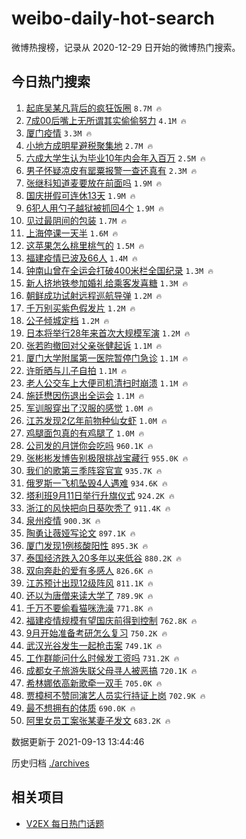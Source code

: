 # weibo-daily-hot-search

微博热搜榜，记录从 2020-12-29 日开始的微博热门搜索。

## 今日热门搜索

<!-- BEGIN -->

1. [起底吴某凡背后的疯狂饭圈](https://s.weibo.com/weibo?q=%23%E8%B5%B7%E5%BA%95%E5%90%B4%E6%9F%90%E5%87%A1%E8%83%8C%E5%90%8E%E7%9A%84%E7%96%AF%E7%8B%82%E9%A5%AD%E5%9C%88%23&Refer=top) `8.7M 🔥`
1. [7成00后嘴上无所谓其实偷偷努力](https://s.weibo.com/weibo?q=%237%E6%88%9000%E5%90%8E%E5%98%B4%E4%B8%8A%E6%97%A0%E6%89%80%E8%B0%93%E5%85%B6%E5%AE%9E%E5%81%B7%E5%81%B7%E5%8A%AA%E5%8A%9B%23&Refer=top) `4.1M 🔥`
1. [厦门疫情](https://s.weibo.com/weibo?q=%E5%8E%A6%E9%97%A8%E7%96%AB%E6%83%85&Refer=top) `3.3M 🔥`
1. [小地方成明星避税聚集地](https://s.weibo.com/weibo?q=%23%E5%B0%8F%E5%9C%B0%E6%96%B9%E6%88%90%E6%98%8E%E6%98%9F%E9%81%BF%E7%A8%8E%E8%81%9A%E9%9B%86%E5%9C%B0%23&Refer=top) `2.7M 🔥`
1. [六成大学生认为毕业10年内会年入百万](https://s.weibo.com/weibo?q=%23%E5%85%AD%E6%88%90%E5%A4%A7%E5%AD%A6%E7%94%9F%E8%AE%A4%E4%B8%BA%E6%AF%95%E4%B8%9A10%E5%B9%B4%E5%86%85%E4%BC%9A%E5%B9%B4%E5%85%A5%E7%99%BE%E4%B8%87%23&Refer=top) `2.5M 🔥`
1. [男子怀疑凉皮有罂粟报警一查还真有](https://s.weibo.com/weibo?q=%23%E7%94%B7%E5%AD%90%E6%80%80%E7%96%91%E5%87%89%E7%9A%AE%E6%9C%89%E7%BD%82%E7%B2%9F%E6%8A%A5%E8%AD%A6%E4%B8%80%E6%9F%A5%E8%BF%98%E7%9C%9F%E6%9C%89%23&Refer=top) `2.3M 🔥`
1. [张继科知道麦要放在前面吗](https://s.weibo.com/weibo?q=%23%E5%BC%A0%E7%BB%A7%E7%A7%91%E7%9F%A5%E9%81%93%E9%BA%A6%E8%A6%81%E6%94%BE%E5%9C%A8%E5%89%8D%E9%9D%A2%E5%90%97%23&Refer=top) `1.9M 🔥`
1. [国庆拼假可连休13天](https://s.weibo.com/weibo?q=%23%E5%9B%BD%E5%BA%86%E6%8B%BC%E5%81%87%E5%8F%AF%E8%BF%9E%E4%BC%9113%E5%A4%A9%23&Refer=top) `1.9M 🔥`
1. [6犯人用勺子越狱被抓回4个](https://s.weibo.com/weibo?q=%236%E7%8A%AF%E4%BA%BA%E7%94%A8%E5%8B%BA%E5%AD%90%E8%B6%8A%E7%8B%B1%E8%A2%AB%E6%8A%93%E5%9B%9E4%E4%B8%AA%23&Refer=top) `1.9M 🔥`
1. [见过最阴间的包装](https://s.weibo.com/weibo?q=%23%E8%A7%81%E8%BF%87%E6%9C%80%E9%98%B4%E9%97%B4%E7%9A%84%E5%8C%85%E8%A3%85%23&Refer=top) `1.7M 🔥`
1. [上海停课一天半](https://s.weibo.com/weibo?q=%23%E4%B8%8A%E6%B5%B7%E5%81%9C%E8%AF%BE%E4%B8%80%E5%A4%A9%E5%8D%8A%23&Refer=top) `1.6M 🔥`
1. [这苹果怎么桃里桃气的](https://s.weibo.com/weibo?q=%23%E8%BF%99%E8%8B%B9%E6%9E%9C%E6%80%8E%E4%B9%88%E6%A1%83%E9%87%8C%E6%A1%83%E6%B0%94%E7%9A%84%23&Refer=top) `1.5M 🔥`
1. [福建疫情已波及66人](https://s.weibo.com/weibo?q=%23%E7%A6%8F%E5%BB%BA%E7%96%AB%E6%83%85%E5%B7%B2%E6%B3%A2%E5%8F%8A66%E4%BA%BA%23&Refer=top) `1.4M 🔥`
1. [钟南山曾在全运会打破400米栏全国纪录](https://s.weibo.com/weibo?q=%23%E9%92%9F%E5%8D%97%E5%B1%B1%E6%9B%BE%E5%9C%A8%E5%85%A8%E8%BF%90%E4%BC%9A%E6%89%93%E7%A0%B4400%E7%B1%B3%E6%A0%8F%E5%85%A8%E5%9B%BD%E7%BA%AA%E5%BD%95%23&Refer=top) `1.3M 🔥`
1. [新人挤地铁参加婚礼给乘客发喜糖](https://s.weibo.com/weibo?q=%23%E6%96%B0%E4%BA%BA%E6%8C%A4%E5%9C%B0%E9%93%81%E5%8F%82%E5%8A%A0%E5%A9%9A%E7%A4%BC%E7%BB%99%E4%B9%98%E5%AE%A2%E5%8F%91%E5%96%9C%E7%B3%96%23&Refer=top) `1.3M 🔥`
1. [朝鲜成功试射远程巡航导弹](https://s.weibo.com/weibo?q=%E6%9C%9D%E9%B2%9C%E6%88%90%E5%8A%9F%E8%AF%95%E5%B0%84%E8%BF%9C%E7%A8%8B%E5%B7%A1%E8%88%AA%E5%AF%BC%E5%BC%B9&Refer=top) `1.2M 🔥`
1. [千万别买紫色假发片](https://s.weibo.com/weibo?q=%23%E5%8D%83%E4%B8%87%E5%88%AB%E4%B9%B0%E7%B4%AB%E8%89%B2%E5%81%87%E5%8F%91%E7%89%87%23&Refer=top) `1.2M 🔥`
1. [公子倾城定档](https://s.weibo.com/weibo?q=%23%E5%85%AC%E5%AD%90%E5%80%BE%E5%9F%8E%E5%AE%9A%E6%A1%A3%23&Refer=top) `1.2M 🔥`
1. [日本将举行28年来首次大规模军演](https://s.weibo.com/weibo?q=%23%E6%97%A5%E6%9C%AC%E5%B0%86%E4%B8%BE%E8%A1%8C28%E5%B9%B4%E6%9D%A5%E9%A6%96%E6%AC%A1%E5%A4%A7%E8%A7%84%E6%A8%A1%E5%86%9B%E6%BC%94%23&Refer=top) `1.2M 🔥`
1. [张若昀撤回对父亲张健起诉](https://s.weibo.com/weibo?q=%23%E5%BC%A0%E8%8B%A5%E6%98%80%E6%92%A4%E5%9B%9E%E5%AF%B9%E7%88%B6%E4%BA%B2%E5%BC%A0%E5%81%A5%E8%B5%B7%E8%AF%89%23&Refer=top) `1.1M 🔥`
1. [厦门大学附属第一医院暂停门急诊](https://s.weibo.com/weibo?q=%E5%8E%A6%E9%97%A8%E5%A4%A7%E5%AD%A6%E9%99%84%E5%B1%9E%E7%AC%AC%E4%B8%80%E5%8C%BB%E9%99%A2%E6%9A%82%E5%81%9C%E9%97%A8%E6%80%A5%E8%AF%8A&Refer=top) `1.1M 🔥`
1. [许昕晒与儿子自拍](https://s.weibo.com/weibo?q=%23%E8%AE%B8%E6%98%95%E6%99%92%E4%B8%8E%E5%84%BF%E5%AD%90%E8%87%AA%E6%8B%8D%23&Refer=top) `1.1M 🔥`
1. [老人公交车上大便司机清扫时崩溃](https://s.weibo.com/weibo?q=%23%E8%80%81%E4%BA%BA%E5%85%AC%E4%BA%A4%E8%BD%A6%E4%B8%8A%E5%A4%A7%E4%BE%BF%E5%8F%B8%E6%9C%BA%E6%B8%85%E6%89%AB%E6%97%B6%E5%B4%A9%E6%BA%83%23&Refer=top) `1.1M 🔥`
1. [施廷懋因伤退出全运会](https://s.weibo.com/weibo?q=%23%E6%96%BD%E5%BB%B7%E6%87%8B%E5%9B%A0%E4%BC%A4%E9%80%80%E5%87%BA%E5%85%A8%E8%BF%90%E4%BC%9A%23&Refer=top) `1.1M 🔥`
1. [军训服穿出了汉服的感觉](https://s.weibo.com/weibo?q=%23%E5%86%9B%E8%AE%AD%E6%9C%8D%E7%A9%BF%E5%87%BA%E4%BA%86%E6%B1%89%E6%9C%8D%E7%9A%84%E6%84%9F%E8%A7%89%23&Refer=top) `1.0M 🔥`
1. [江苏发现2亿年前物种仙女虾](https://s.weibo.com/weibo?q=%23%E6%B1%9F%E8%8B%8F%E5%8F%91%E7%8E%B02%E4%BA%BF%E5%B9%B4%E5%89%8D%E7%89%A9%E7%A7%8D%E4%BB%99%E5%A5%B3%E8%99%BE%23&Refer=top) `1.0M 🔥`
1. [鸡腿面包真的有鸡腿了](https://s.weibo.com/weibo?q=%23%E9%B8%A1%E8%85%BF%E9%9D%A2%E5%8C%85%E7%9C%9F%E7%9A%84%E6%9C%89%E9%B8%A1%E8%85%BF%E4%BA%86%23&Refer=top) `1.0M 🔥`
1. [公司发的月饼你会吃吗](https://s.weibo.com/weibo?q=%23%E5%85%AC%E5%8F%B8%E5%8F%91%E7%9A%84%E6%9C%88%E9%A5%BC%E4%BD%A0%E4%BC%9A%E5%90%83%E5%90%97%23&Refer=top) `960.1K 🔥`
1. [张彬彬发博告别极限挑战宝藏行](https://s.weibo.com/weibo?q=%23%E5%BC%A0%E5%BD%AC%E5%BD%AC%E5%8F%91%E5%8D%9A%E5%91%8A%E5%88%AB%E6%9E%81%E9%99%90%E6%8C%91%E6%88%98%E5%AE%9D%E8%97%8F%E8%A1%8C%23&Refer=top) `955.0K 🔥`
1. [我们的歌第三季阵容官宣](https://s.weibo.com/weibo?q=%23%E6%88%91%E4%BB%AC%E7%9A%84%E6%AD%8C%E7%AC%AC%E4%B8%89%E5%AD%A3%E9%98%B5%E5%AE%B9%E5%AE%98%E5%AE%A3%23&Refer=top) `935.7K 🔥`
1. [俄罗斯一飞机坠毁4人遇难](https://s.weibo.com/weibo?q=%23%E4%BF%84%E7%BD%97%E6%96%AF%E4%B8%80%E9%A3%9E%E6%9C%BA%E5%9D%A0%E6%AF%814%E4%BA%BA%E9%81%87%E9%9A%BE%23&Refer=top) `934.6K 🔥`
1. [塔利班9月11日举行升旗仪式](https://s.weibo.com/weibo?q=%23%E5%A1%94%E5%88%A9%E7%8F%AD9%E6%9C%8811%E6%97%A5%E4%B8%BE%E8%A1%8C%E5%8D%87%E6%97%97%E4%BB%AA%E5%BC%8F%23&Refer=top) `924.2K 🔥`
1. [浙江的风快把向日葵吹秃了](https://s.weibo.com/weibo?q=%23%E6%B5%99%E6%B1%9F%E7%9A%84%E9%A3%8E%E5%BF%AB%E6%8A%8A%E5%90%91%E6%97%A5%E8%91%B5%E5%90%B9%E7%A7%83%E4%BA%86%23&Refer=top) `911.4K 🔥`
1. [泉州疫情](https://s.weibo.com/weibo?q=%23%E6%B3%89%E5%B7%9E%E7%96%AB%E6%83%85%23&Refer=top) `900.3K 🔥`
1. [陶勇让薇娅写论文](https://s.weibo.com/weibo?q=%23%E9%99%B6%E5%8B%87%E8%AE%A9%E8%96%87%E5%A8%85%E5%86%99%E8%AE%BA%E6%96%87%23&Refer=top) `897.1K 🔥`
1. [厦门发现1例核酸阳性](https://s.weibo.com/weibo?q=%E5%8E%A6%E9%97%A8%E5%8F%91%E7%8E%B01%E4%BE%8B%E6%A0%B8%E9%85%B8%E9%98%B3%E6%80%A7&Refer=top) `895.3K 🔥`
1. [泰国经济跌入20多年以来低谷](https://s.weibo.com/weibo?q=%23%E6%B3%B0%E5%9B%BD%E7%BB%8F%E6%B5%8E%E8%B7%8C%E5%85%A520%E5%A4%9A%E5%B9%B4%E4%BB%A5%E6%9D%A5%E4%BD%8E%E8%B0%B7%23&Refer=top) `880.2K 🔥`
1. [双向奔赴的爱有多感人](https://s.weibo.com/weibo?q=%23%E5%8F%8C%E5%90%91%E5%A5%94%E8%B5%B4%E7%9A%84%E7%88%B1%E6%9C%89%E5%A4%9A%E6%84%9F%E4%BA%BA%23&Refer=top) `826.6K 🔥`
1. [江苏预计出现12级阵风](https://s.weibo.com/weibo?q=%23%E6%B1%9F%E8%8B%8F%E9%A2%84%E8%AE%A1%E5%87%BA%E7%8E%B012%E7%BA%A7%E9%98%B5%E9%A3%8E%23&Refer=top) `811.1K 🔥`
1. [还以为唐僧来读大学了](https://s.weibo.com/weibo?q=%23%E8%BF%98%E4%BB%A5%E4%B8%BA%E5%94%90%E5%83%A7%E6%9D%A5%E8%AF%BB%E5%A4%A7%E5%AD%A6%E4%BA%86%23&Refer=top) `789.9K 🔥`
1. [千万不要偷看猫咪洗澡](https://s.weibo.com/weibo?q=%23%E5%8D%83%E4%B8%87%E4%B8%8D%E8%A6%81%E5%81%B7%E7%9C%8B%E7%8C%AB%E5%92%AA%E6%B4%97%E6%BE%A1%23&Refer=top) `771.8K 🔥`
1. [福建疫情规模有望国庆前得到控制](https://s.weibo.com/weibo?q=%23%E7%A6%8F%E5%BB%BA%E7%96%AB%E6%83%85%E8%A7%84%E6%A8%A1%E6%9C%89%E6%9C%9B%E5%9B%BD%E5%BA%86%E5%89%8D%E5%BE%97%E5%88%B0%E6%8E%A7%E5%88%B6%23&Refer=top) `762.8K 🔥`
1. [9月开始准备考研怎么复习](https://s.weibo.com/weibo?q=%239%E6%9C%88%E5%BC%80%E5%A7%8B%E5%87%86%E5%A4%87%E8%80%83%E7%A0%94%E6%80%8E%E4%B9%88%E5%A4%8D%E4%B9%A0%23&Refer=top) `750.2K 🔥`
1. [武汉光谷发生一起枪击案](https://s.weibo.com/weibo?q=%23%E6%AD%A6%E6%B1%89%E5%85%89%E8%B0%B7%E5%8F%91%E7%94%9F%E4%B8%80%E8%B5%B7%E6%9E%AA%E5%87%BB%E6%A1%88%23&Refer=top) `749.1K 🔥`
1. [工作群能问什么时候发工资吗](https://s.weibo.com/weibo?q=%23%E5%B7%A5%E4%BD%9C%E7%BE%A4%E8%83%BD%E9%97%AE%E4%BB%80%E4%B9%88%E6%97%B6%E5%80%99%E5%8F%91%E5%B7%A5%E8%B5%84%E5%90%97%23&Refer=top) `731.2K 🔥`
1. [成都女子旅游失联父母寻人被恶搞](https://s.weibo.com/weibo?q=%23%E6%88%90%E9%83%BD%E5%A5%B3%E5%AD%90%E6%97%85%E6%B8%B8%E5%A4%B1%E8%81%94%E7%88%B6%E6%AF%8D%E5%AF%BB%E4%BA%BA%E8%A2%AB%E6%81%B6%E6%90%9E%23&Refer=top) `720.1K 🔥`
1. [希林娜依高新歌牵一双手](https://s.weibo.com/weibo?q=%E5%B8%8C%E6%9E%97%E5%A8%9C%E4%BE%9D%E9%AB%98%E6%96%B0%E6%AD%8C%E7%89%B5%E4%B8%80%E5%8F%8C%E6%89%8B&Refer=top) `705.0K 🔥`
1. [贾樟柯不赞同演艺人员实行持证上岗](https://s.weibo.com/weibo?q=%23%E8%B4%BE%E6%A8%9F%E6%9F%AF%E4%B8%8D%E8%B5%9E%E5%90%8C%E6%BC%94%E8%89%BA%E4%BA%BA%E5%91%98%E5%AE%9E%E8%A1%8C%E6%8C%81%E8%AF%81%E4%B8%8A%E5%B2%97%23&Refer=top) `702.9K 🔥`
1. [最不想拥有的体质](https://s.weibo.com/weibo?q=%23%E6%9C%80%E4%B8%8D%E6%83%B3%E6%8B%A5%E6%9C%89%E7%9A%84%E4%BD%93%E8%B4%A8%23&Refer=top) `690.0K 🔥`
1. [阿里女员工案张某妻子发文](https://s.weibo.com/weibo?q=%23%E9%98%BF%E9%87%8C%E5%A5%B3%E5%91%98%E5%B7%A5%E6%A1%88%E5%BC%A0%E6%9F%90%E5%A6%BB%E5%AD%90%E5%8F%91%E6%96%87%23&Refer=top) `683.2K 🔥`

数据更新于 2021-09-13 13:44:46

<!-- END -->

历史归档 [./archives](./archives)

## 相关项目

- [V2EX 每日热门话题](https://github.com/boojack/v2ex-daily-hot-topic)
